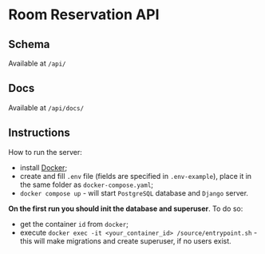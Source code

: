 # Room Reservation API

## Schema
Available at `/api/`

## Docs
Available at `/api/docs/`

## Instructions
How to run the server:
- install [Docker](https://docs.docker.com/engine/install/);
- create and fill `.env` file (fields are specified in `.env-example`), place it in the same folder as `docker-compose.yaml`;
- `docker compose up` - will start `PostgreSQL` database and `Django` server.

**On the first run you should init the database and superuser**. To do so:
- get the container `id` from `docker`;
- execute `docker exec -it <your_container_id> /source/entrypoint.sh` - this will make migrations and create superuser, if no users exist.